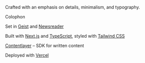 Crafted with an emphasis on details, minimalism, and typography.

Colophon

Set in [Geist](https://vercel.com/font) and [Newsreader](https://fonts.google.com/specimen/Newsreader)

Built with [Next.js](https://nextjs.org/) and [TypeScript](https://www.typescriptlang.org/), styled with [Tailwind CSS](https://tailwindcss.com/)

[Contentlayer](https://www.contentlayer.dev/) – SDK for written content

Deployed with [Vercel](https://vercel.com/)
